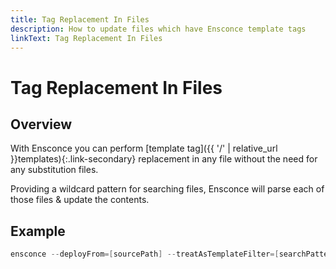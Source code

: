 ```yaml
---
title: Tag Replacement In Files
description: How to update files which have Ensconce template tags
linkText: Tag Replacement In Files
---
```


# Tag Replacement In Files

## Overview

With Ensconce you can perform [template tag]({{ '/' | relative_url }}templates){:.link-secondary} replacement in any file without the need for any substitution files.

Providing a wildcard pattern for searching files, Ensconce will parse each of those files & update the contents.

## Example

```powershell
ensconce --deployFrom=[sourcePath] --treatAsTemplateFilter=[searchPattern]
```
